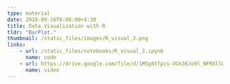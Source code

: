 ```yaml
---
type: material
date: 2018-09-16T8:00:00+4:30
title: Data Visualization with R
tldr: "BarPlot."
thumbnail: /static_files/images/R_visual_2.png
links: 
    - url: /static_files/notebooks/R_visual_2.ipynb
      name: code
    - url: https://drive.google.com/file/d/1MSg8tfpcs-VGk36Jo9l_NFRXllWjMUec/view?usp=share_link
      name: video
---
```

